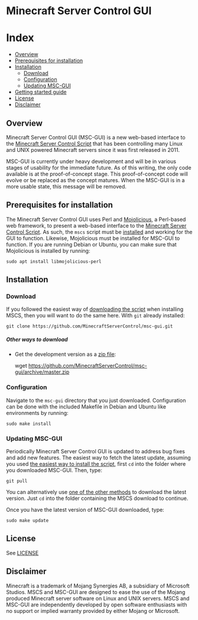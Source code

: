 # Minecraft Server Control GUI

# Index
* [Overview](#overview)
* [Prerequisites for installation](#prerequisites-for-installation)
* [Installation](#installation)
  * [Download](#download)
  * [Configuration](#configuration)
  * [Updating MSC-GUI](#updating-msc-gui)
* [Getting started guide](#getting-started-guide)
* [License](LICENSE)
* [Disclaimer](#disclaimer)

## Overview
Minecraft Server Control GUI (MSC-GUI) is a new web-based interface to the
[Minecraft Server Control Script](https://github.com/MinecraftServerControl/mscs)
that has been controlling many Linux and UNIX powered Minecraft servers since
it was first released in 2011.

MSC-GUI is currently under heavy development and will be in various stages
of usability for the immediate future.  As of this writing, the only code
available is at the proof-of-concept stage.  This proof-of-concept code will
evolve or be replaced as the concept matures.  When the MSC-GUI is in a more
usable state, this message will be removed.

## Prerequisites for installation

The Minecraft Server Control GUI uses Perl and
[Mojolicious](https://mojolicious.org/), a Perl-based web framework, to
present a web-based interface to the
[Minecraft Server Control Script](https://github.com/MinecraftServerControl/mscs).
As such, the `mscs` script must be
[installed](https://github.com/MinecraftServerControl/mscs/blob/master/README.md#installation)
and working for the GUI to function. Likewise, Mojolicious must be installed
for MSC-GUI to function. If you are running Debian or Ubuntu, you can make
sure that Mojolicious is installed by running:

    sudo apt install libmojolicious-perl

## Installation

### Download

If you followed the easiest way of [downloading the script](https://github.com/MinecraftServerControl/mscs/blob/master/README.md#downloading-the-script) when installing MSCS, then you will want to do the same here.  With `git` already installed:

    git clone https://github.com/MinecraftServerControl/msc-gui.git

##### Other ways to download

* Get the development version as a [zip file](https://github.com/MinecraftServerControl/msc-gui/archive/master.zip):

    wget https://github.com/MinecraftServerControl/msc-gui/archive/master.zip

### Configuration

Navigate to the `msc-gui` directory that you just downloaded.  Configuration
can be done with the included Makefile in Debian and Ubuntu like environments
by running:

    sudo make install
    
### Updating MSC-GUI
Periodically Minecraft Server Control GUI is updated to address bug fixes
and add new features. The easiest way to fetch the latest update, assuming you
used [the easiest way to install the script](#download), first
`cd` into the folder where you downloaded MSC-GUI. Then, type:

    git pull

You can alternatively use [one of the other methods](#download)
to download the latest version.  Just `cd` into the folder containing the MSCS
download to continue.

Once you have the latest version of MSC-GUI downloaded, type:

    sudo make update


## License

See [LICENSE](LICENSE)

## Disclaimer

Minecraft is a trademark of Mojang Synergies AB, a subsidiary of Microsoft
Studios.  MSCS and MSC-GUI are designed to ease the use of the Mojang produced
Minecraft server software on Linux and UNIX servers.  MSCS and MSC-GUI are
independently developed by open software enthusiasts with no support or
implied warranty provided by either Mojang or Microsoft.
